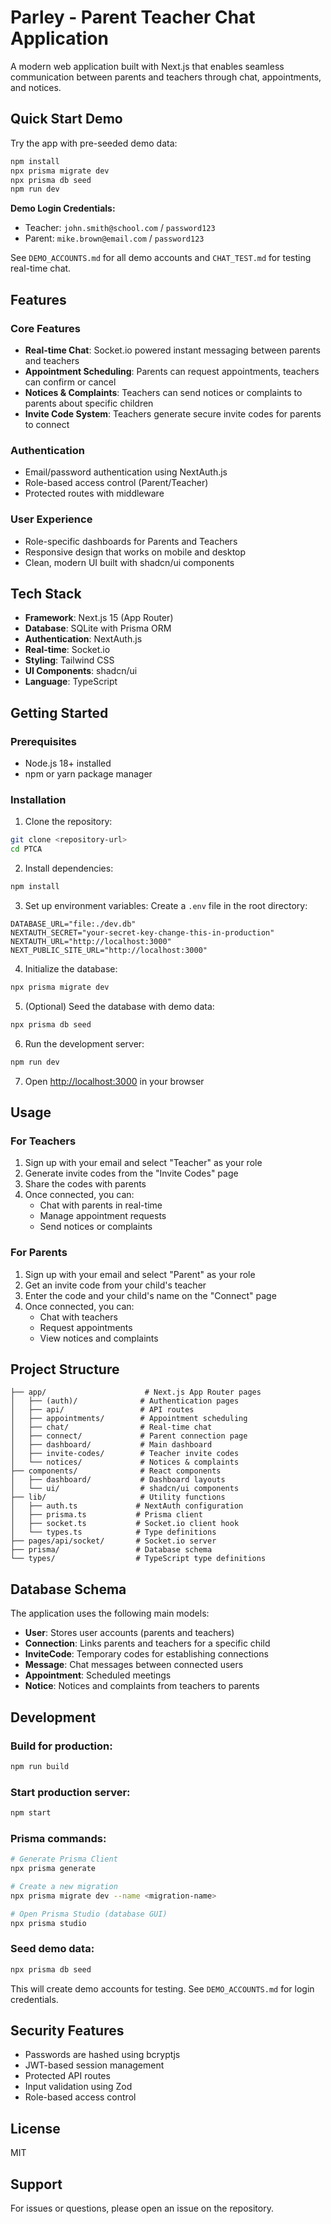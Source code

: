 # Parley - Parent Teacher Chat Application

A modern web application built with Next.js that enables seamless communication between parents and teachers through chat, appointments, and notices.

## Quick Start Demo

Try the app with pre-seeded demo data:

```bash
npm install
npx prisma migrate dev
npx prisma db seed
npm run dev
```

**Demo Login Credentials:**
- Teacher: `john.smith@school.com` / `password123`
- Parent: `mike.brown@email.com` / `password123`

See `DEMO_ACCOUNTS.md` for all demo accounts and `CHAT_TEST.md` for testing real-time chat.

## Features

### Core Features
- **Real-time Chat**: Socket.io powered instant messaging between parents and teachers
- **Appointment Scheduling**: Parents can request appointments, teachers can confirm or cancel
- **Notices & Complaints**: Teachers can send notices or complaints to parents about specific children
- **Invite Code System**: Teachers generate secure invite codes for parents to connect

### Authentication
- Email/password authentication using NextAuth.js
- Role-based access control (Parent/Teacher)
- Protected routes with middleware

### User Experience
- Role-specific dashboards for Parents and Teachers
- Responsive design that works on mobile and desktop
- Clean, modern UI built with shadcn/ui components

## Tech Stack

- **Framework**: Next.js 15 (App Router)
- **Database**: SQLite with Prisma ORM
- **Authentication**: NextAuth.js
- **Real-time**: Socket.io
- **Styling**: Tailwind CSS
- **UI Components**: shadcn/ui
- **Language**: TypeScript

## Getting Started

### Prerequisites
- Node.js 18+ installed
- npm or yarn package manager

### Installation

1. Clone the repository:
```bash
git clone <repository-url>
cd PTCA
```

2. Install dependencies:
```bash
npm install
```

3. Set up environment variables:
Create a `.env` file in the root directory:
```
DATABASE_URL="file:./dev.db"
NEXTAUTH_SECRET="your-secret-key-change-this-in-production"
NEXTAUTH_URL="http://localhost:3000"
NEXT_PUBLIC_SITE_URL="http://localhost:3000"
```

4. Initialize the database:
```bash
npx prisma migrate dev
```

5. (Optional) Seed the database with demo data:
```bash
npx prisma db seed
```

6. Run the development server:
```bash
npm run dev
```

7. Open [http://localhost:3000](http://localhost:3000) in your browser

## Usage

### For Teachers
1. Sign up with your email and select "Teacher" as your role
2. Generate invite codes from the "Invite Codes" page
3. Share the codes with parents
4. Once connected, you can:
   - Chat with parents in real-time
   - Manage appointment requests
   - Send notices or complaints

### For Parents
1. Sign up with your email and select "Parent" as your role
2. Get an invite code from your child's teacher
3. Enter the code and your child's name on the "Connect" page
4. Once connected, you can:
   - Chat with teachers
   - Request appointments
   - View notices and complaints

## Project Structure

```
├── app/                      # Next.js App Router pages
│   ├── (auth)/              # Authentication pages
│   ├── api/                 # API routes
│   ├── appointments/        # Appointment scheduling
│   ├── chat/                # Real-time chat
│   ├── connect/             # Parent connection page
│   ├── dashboard/           # Main dashboard
│   ├── invite-codes/        # Teacher invite codes
│   └── notices/             # Notices & complaints
├── components/              # React components
│   ├── dashboard/           # Dashboard layouts
│   └── ui/                  # shadcn/ui components
├── lib/                     # Utility functions
│   ├── auth.ts             # NextAuth configuration
│   ├── prisma.ts           # Prisma client
│   ├── socket.ts           # Socket.io client hook
│   └── types.ts            # Type definitions
├── pages/api/socket/       # Socket.io server
├── prisma/                 # Database schema
└── types/                  # TypeScript type definitions
```

## Database Schema

The application uses the following main models:
- **User**: Stores user accounts (parents and teachers)
- **Connection**: Links parents and teachers for a specific child
- **InviteCode**: Temporary codes for establishing connections
- **Message**: Chat messages between connected users
- **Appointment**: Scheduled meetings
- **Notice**: Notices and complaints from teachers to parents

## Development

### Build for production:
```bash
npm run build
```

### Start production server:
```bash
npm start
```

### Prisma commands:
```bash
# Generate Prisma Client
npx prisma generate

# Create a new migration
npx prisma migrate dev --name <migration-name>

# Open Prisma Studio (database GUI)
npx prisma studio
```

### Seed demo data:
```bash
npx prisma db seed
```

This will create demo accounts for testing. See `DEMO_ACCOUNTS.md` for login credentials.

## Security Features

- Passwords are hashed using bcryptjs
- JWT-based session management
- Protected API routes
- Input validation using Zod
- Role-based access control

## License

MIT

## Support

For issues or questions, please open an issue on the repository.
